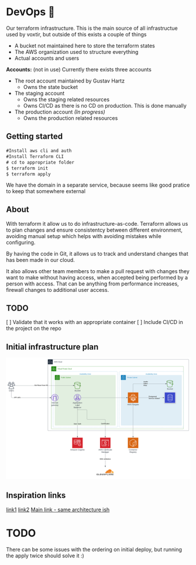 # DevOps 🚀

Our terraform infrastructure. This is the main source of all infrastructue used by voxtir, but outside of this exists a couple of things
* A bucket not maintained here to store the terraform states
* The AWS organization used to structure everything
* Actual accounts and users

**Accounts:** (not in use)
Currently there exists three accounts
* The root account maintained by Gustav Hartz
  * Owns the state bucket
* The staging account
  * Owns the staging related resources
  * Owns CI/CD as there is no CD on production. This is done manually
* The production account *(In progress)*
  * Owns the production related resources

## Getting started
```
#Install aws cli and auth
#Install Terraform CLI
# cd to appropriate folder
$ terraform init
$ terraform apply
```


We have the domain in a separate service, because seems like good pratice to keep that somewhere external


## About

With terraform it allow us to do infrastructure-as-code. Terraform allows us to
plan changes and ensure consistentcy between different environment, avoiding
manual setup which helps with avoiding mistakes while configuring.

By having the code in Git, it allows us to track and understand changes that
has been made in our cloud.

It also allows other team members to make a pull request with changes they want
to make without having access, when accepted being performed by a person with
access. That can be anything from performance increases, firewall changes
to additional user access.

## TODO
[ ] Validate that it works with an appropriate container
[ ] Include CI/CD in the project on the repo

## Initial infrastructure plan
![Lets see if it holds](../assets/Voxtir_architecture_v1.svg)

## Inspiration links
[link1](https://github.com/no10ds/rapid-infrastructure/blob/1126fbbf3887fe231fc4b5106738842f9927d0a9/modules/app-cluster/main.tf)
[link2](https://github.com/hashicorp/terraform-aws-consul-ecs/blob/e6c6425120fdb09e842f5a6268ed6b1473a8925c/examples/dev-server-fargate/main.tf#L42)
[Main link - same architecture ish](https://www.tecracer.com/blog/2020/03/building-a-fargate-based-container-app-with-cognito-authentication.html)

# TODO
There can be some issues with the ordering on initial deploy, but running the apply twice should solve it :)